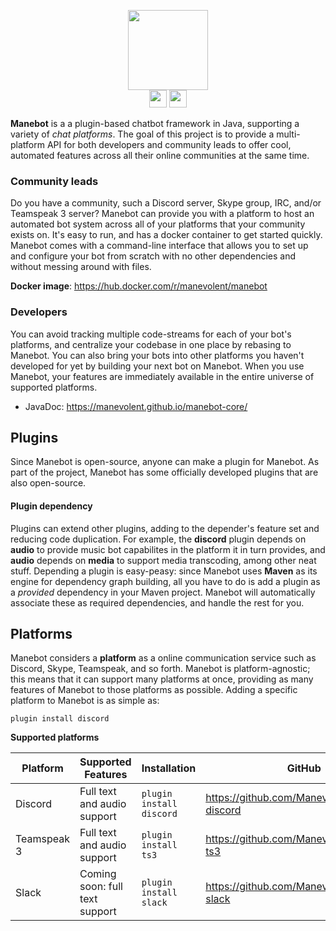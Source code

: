 <p align="center">
  <img height="128" src="https://github.com/Manevolent/manebot/raw/master/manebot.png">
  <br/>
  <a href="https://discord.gg/qJPzQX3"><img height="28" src="https://img.shields.io/discord/563010101254815776.svg?label=Discord&logo=discord&style=for-the-badge"></a> <img height="28" src="https://img.shields.io/github/issues/manevolent/manebot.svg?style=for-the-badge">
</p>

**Manebot** is a a plugin-based chatbot framework in Java, supporting a variety of *chat platforms*. The goal of this project is to provide a multi-platform API for both developers and community leads to offer cool, automated features across all their online communities at the same time.

### Community leads

Do you have a community, such a Discord server, Skype group, IRC, and/or Teamspeak 3 server? Manebot can provide you with a platform to host an automated bot system across all of your platforms that your community exists on. It's easy to run, and has a docker container to get started quickly. Manebot comes with a command-line interface that allows you to set up and configure your bot from scratch with no other dependencies and without messing around with files.

**Docker image**: https://hub.docker.com/r/manevolent/manebot

### Developers

You can avoid tracking multiple code-streams for each of your bot's platforms, and centralize your codebase in one place by rebasing to Manebot. You can also bring your bots into other platforms you haven't developed for yet by building your next bot on Manebot. When you use Manebot, your features are immediately available in the entire universe of supported platforms.

* JavaDoc: https://manevolent.github.io/manebot-core/

## Plugins

Since Manebot is open-source, anyone can make a plugin for Manebot. As part of the project, Manebot has some officially developed plugins that are also open-source.

#### Plugin dependency

Plugins can extend other plugins, adding to the depender's feature set and reducing code duplication. For example, the **discord** plugin depends on **audio** to provide music bot capabilites in the platform it in turn provides, and **audio** depends on **media** to support media transcoding, among other neat stuff. Depending a plugin is easy-peasy: since Manebot uses **Maven** as its engine for dependency graph building, all you have to do is add a plugin as a *provided* dependency in your Maven project. Manebot will automatically associate these as required dependencies, and handle the rest for you.

## Platforms

Manebot considers a **platform** as a online communication service such as Discord, Skype, Teamspeak, and so forth. Manebot is platform-agnostic; this means that it can support many platforms at once, providing as many features of Manebot to those platforms as possible. Adding a specific platform to Manebot is as simple as:
```
plugin install discord
```


**Supported platforms**

| **Platform** 	| **Supported Features**              	| **Installation**         	| **GitHub**                                    	|
|--------------	|-------------------------------------	|--------------------------	|-----------------------------------------------	|
| Discord      	| Full text and audio support         	| `plugin install discord` 	| https://github.com/Manevolent/manebot-discord 	|
| Teamspeak 3  	| Full text and audio support 	        | `plugin install ts3`     	| https://github.com/Manevolent/manebot-ts3     	|
| Slack        	| Coming soon: full text support      	| `plugin install slack`   	| https://github.com/Manevolent/manebot-slack   	|
